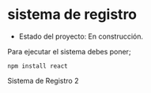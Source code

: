 <h1>sistema de registro</h1>

- Estado del proyecto: En construcción.

Para ejecutar el sistema debes poner;

```npm install react```

Sistema de Registro 2
